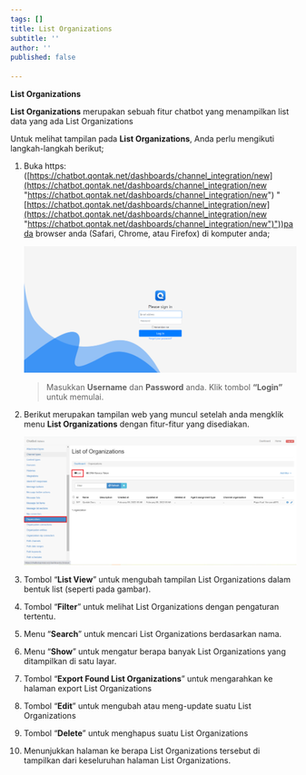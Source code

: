 ```yaml
---
tags: []
title: List Organizations
subtitle: ''
author: ''
published: false

---
```

**List Organizations**

**List Organizations** merupakan sebuah fitur chatbot yang menampilkan list data yang ada List Organizations

Untuk melihat tampilan pada **List Organizations**, Anda perlu mengikuti langkah-langkah berikut;

 1. Buka https: ([https://chatbot.qontak.net/dashboards/channel_integration/new](https://chatbot.qontak.net/dashboards/channel_integration/new "https://chatbot.qontak.net/dashboards/channel_integration/new") "[https://chatbot.qontak.net/dashboards/channel_integration/new](https://chatbot.qontak.net/dashboards/channel_integration/new "https://chatbot.qontak.net/dashboards/channel_integration/new")"))pada browser anda (Safari, Chrome, atau Firefox) di komputer anda;

    ![](/uploads/channell.PNG)

    > Masukkan **Username** dan **Password** anda. Klik tombol **“Login”** untuk memulai.
 2. Berikut merupakan tampilan web yang muncul setelah anda mengklik menu **List Organizations** dengan fitur-fitur yang disediakan.

    ![](/uploads/organizations1.PNG)
 3. Tombol “**List View**” untuk mengubah tampilan List Organizations dalam bentuk list (seperti pada gambar).
 4. Tombol “**Filter**” untuk melihat List Organizations dengan pengaturan tertentu.
 5. Menu “**Search**” untuk mencari List Organizations berdasarkan nama.
 6. Menu “**Show**” untuk mengatur berapa banyak List Organizations yang ditampilkan di satu layar.
 7. Tombol “**Export Found List Organizations**” untuk mengarahkan ke halaman export List Organizations
 8. Tombol “**Edit**” untuk mengubah atau meng-update suatu List Organizations
 9. Tombol “**Delete**” untuk menghapus suatu List Organizations
10. Menunjukkan halaman ke berapa List Organizations tersebut di tampilkan dari keseluruhan halaman List Organizations.